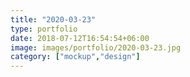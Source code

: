 ```yaml
---
title: "2020-03-23"
type: portfolio
date: 2018-07-12T16:54:54+06:00
image: images/portfolio/2020-03-23.jpg
category: ["mockup","design"]
---
```


